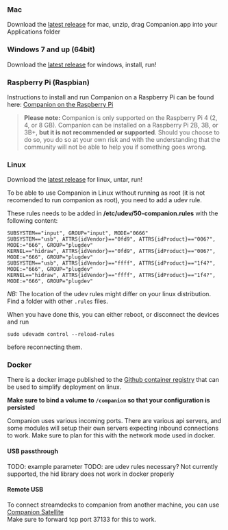 ### Mac

Download the [latest release](https://github.com/bitfocus/companion/releases) for mac, unzip, drag Companion.app into your Applications folder

### Windows 7 and up (64bit)

Download the [latest release](https://github.com/bitfocus/companion/releases) for windows, install, run!

### Raspberry Pi (Raspbian)

Instructions to install and run Companion on a Raspberry Pi can be found here: [Companion on the Raspberry Pi](https://github.com/bitfocus/companion/wiki/Companion-on-the-Raspberry-Pi)

> **Please note:** Companion is only supported on the Raspberry Pi 4 (2, 4, or 8 GB). Companion can be installed on a Raspberry Pi 2B, 3B, or 3B+, **but it is not recommended or supported**. Should you choose to do so, you do so at your own risk and with the understanding that the community will not be able to help you if something goes wrong.

### Linux

Download the [latest release](https://github.com/bitfocus/companion/releases) for linux, untar, run!

To be able to use Companion in Linux without running as root (it is not recomended to run companion as root), you need to add a udev rule.

These rules needs to be added in **/etc/udev/50-companion.rules** with the following content:

```
SUBSYSTEM=="input", GROUP="input", MODE="0666"
SUBSYSTEM=="usb", ATTRS{idVendor}=="0fd9", ATTRS{idProduct}=="006?", MODE:="666", GROUP="plugdev"
KERNEL=="hidraw", ATTRS{idVendor}=="0fd9", ATTRS{idProduct}=="006?", MODE:="666", GROUP="plugdev"
SUBSYSTEM=="usb", ATTRS{idVendor}=="ffff", ATTRS{idProduct}=="1f4?", MODE:="666", GROUP="plugdev"
KERNEL=="hidraw", ATTRS{idVendor}=="ffff", ATTRS{idProduct}=="1f4?", MODE:="666", GROUP="plugdev"
```

_NB:_ The location of the udev rules might differ on your linux distribution. Find a folder with other `.rules` files.

When you have done this, you can either reboot, or disconnect the devices and run

```
sudo udevadm control --reload-rules
```

before reconnecting them.

### Docker

There is a docker image published to the [Github container registry](https://github.com/bitfocus/companion/pkgs/container/companion%2Fcompanion) that can be used to simplify deployment on linux.

**Make sure to bind a volume to `/companion` so that your configuration is persisted**

Companion uses various incoming ports. There are various api servers, and some modules will setup their own servers expecting inbound connections to work. Make sure to plan for this with the network mode used in docker.

#### USB passthrough
TODO: example parameter
TODO: are udev rules necessary?
Not currently supported, the hid library does not work in docker properly

#### Remote USB
To connect streamdecks to companion from another machine, you can use [Companion Satellite](https://github.com/bitfocus/companion-satellite)  
Make sure to forward tcp port 37133 for this to work.
